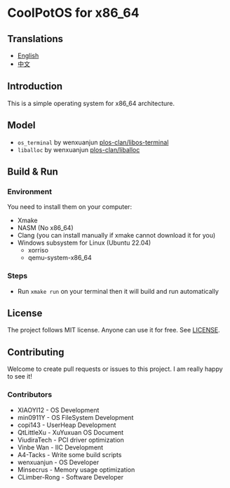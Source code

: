 # CoolPotOS for x86_64

## Translations

- [English](README.md)
- [中文](README-zh-CN.md)

## Introduction

This is a simple operating system for x86_64 architecture.

## Model

* `os_terminal` by wenxuanjun [plos-clan/libos-terminal](https://github.com/plos-clan/libos-terminal)
* `liballoc` by wenxuanjun [plos-clan/liballoc](https://github.com/plos-clan/liballoc)

## Build & Run

### Environment

You need to install them on your computer:

- Xmake
- NASM (No x86_64)
- Clang (you can install manually if xmake cannot download it for you)
- Windows subsystem for Linux (Ubuntu 22.04)
    - xorriso
    - qemu-system-x86_64

### Steps

- Run `xmake run` on your terminal then it will build and run automatically

## License

The project follows MIT license. Anyone can use it for free. See [LICENSE](LICENSE).

## Contributing

Welcome to create pull requests or issues to this project. I am really happy to see it!

### Contributors

* XIAOYI12 - OS Development
* min0911Y - OS FileSystem Development
* copi143 - UserHeap Development
* QtLittleXu - XuYuxuan OS Document
* ViudiraTech - PCI driver optimization
* Vinbe Wan - IIC Development
* A4-Tacks - Write some build scripts
* wenxuanjun - OS Developer
* Minsecrus - Memory usage optimization
* CLimber-Rong - Software Developer
